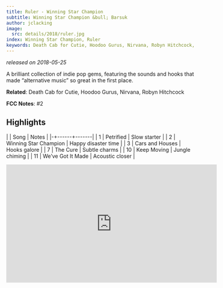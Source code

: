 ```yaml
---
title: Ruler - Winning Star Champion
subtitle: Winning Star Champion &bull; Barsuk
author: jclacking
image:
  src: details/2018/ruler.jpg
index: Winning Star Champion, Ruler
keywords: Death Cab for Cutie, Hoodoo Gurus, Nirvana, Robyn Hitchcock, Barsuk
---
```

_released on 2018-05-25_

A brilliant collection of indie pop gems, featuring the sounds and hooks that made “alternative music” so great in the first place.

**Related**: Death Cab for Cutie, Hoodoo Gurus, Nirvana, Robyn Hitchcock

<!--more-->

**FCC Notes**: #2

## Highlights

| | Song | Notes |
|-+------+-------|
| 1 | Petrified | Slow starter |
| 2 | Winning Star Champion | Happy disaster time |
| 3 | Cars and Houses | Hooks galore |
| 7 | The Cure | Subtle charms |
| 10 | Keep Moving | Jungle chiming |
| 11 | We’ve Got It Made | Acoustic closer |

<div class="tlo-detail-video"><iframe width="560" height="315" src="https://www.youtube.com/embed/i2i85Ir3FrY" frameborder="0" allow="autoplay; encrypted-media" allowfullscreen></iframe></div>

